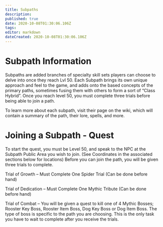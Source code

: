 ```yaml
---
title: Subpaths
description: 
published: true
date: 2020-10-08T01:30:06.106Z
tags: 
editor: markdown
dateCreated: 2020-10-08T01:30:06.106Z
---
```


# Subpath Information


Subpaths are added branches of specialty skill sets players can choose to delve into once they reach Lvl 50. Each Subpath brings its own unique approach and feel to the game, and adds onto the based concepts of the primary paths, sometimes fusing them with others to form a sort of “Class Hybrid”. Once you reach level 50, you must complete three trials before being able to join a path.

To learn more about each subpath, visit their page on the wiki, which will contain a summary of the path, their lore, spells, and more. 

# Joining a Subpath - Quest 

To start the quest, you must be Level 50, and speak to the NPC at the Subpath Public Area you wish to join. (See Coordinates in the associated sections below for locations) Before you can join the path, you will be given three trials to complete.

Trial of Growth – Must Complete One Spider Trial (Can be done before hand)

Trial of Dedication – Must Complete One Mythic Tribute (Can be done before hand)

Trial of Combat – You will be given a quest to kill one of 4 Mythic Bosses; Rooster Key Boss, Rooster Item Boss, Dog Key Boss or Dog Item Boss. The type of boss is specific to the path you are choosing. This is the only task you have to wait to complete after you receive the trials. 

<script type="text/javascript">
var table = new Tabulator("#example-table", {
    [
        {
            title:"Column Group",
            frozen:true,//frozen column group on left of table
            columns:[
                {title:"Name", field:"name"},
                {title:"Age", field:"age"},
            ]
        }
        {title:"Eye Colour", field:"eyes"},
        {title:"Height", field:"height", frozen:true}, //frozen column on right of table
    ]
});
document.getElementById("demo").innerHTML = "Hello JavaScript!";
</script>